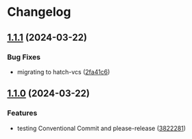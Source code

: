 # Changelog

## [1.1.1](https://github.com/CoreySpohn/lod_unit/compare/v1.1.0...v1.1.1) (2024-03-22)


### Bug Fixes

* migrating to hatch-vcs ([2fa41c6](https://github.com/CoreySpohn/lod_unit/commit/2fa41c6dab133e676806e56b8d7310c2fce9fe29))

## [1.1.0](https://github.com/CoreySpohn/lod_unit/compare/v1.0.4...v1.1.0) (2024-03-22)


### Features

* testing Conventional Commit and please-release ([3822281](https://github.com/CoreySpohn/lod_unit/commit/38222814138e11214c617b743951131761b23bdd))
